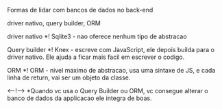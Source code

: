 Formas de lidar com bancos de dados no back-end


   driver nativo, query builder, ORM 


driver nativo
   *! Sqlite3 - nao oferece nenhum tipo de abstracao

Query builder
   *! Knex - escreve com JavaScript, ele depois builda para o driver nativo. Ele ajuda a ficar mais facil em escrever o codigo.

ORM
   *! ORM - nivel maximo de abstracao, usa uma sintaxe de JS, e cada linha de return, vai ser um objeto da classe.

<--!-->
   *Quando vc usa o Query Builder ou ORM, vc consegue alterar o banco de dados da applicacao ele integra de boas.